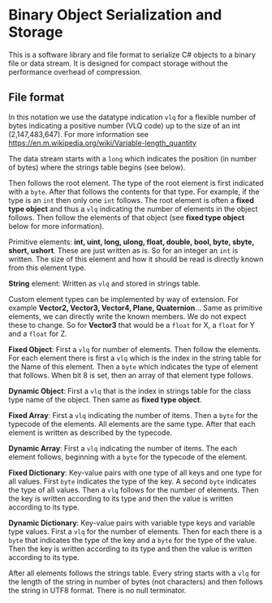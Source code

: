 # Binary Object Serialization and Storage

This is a software library and file format to serialize C# objects to a binary file or data stream. It is designed for compact storage without the performance overhead of compression.

## File format
In this notation we use the datatype indication `vlq` for a flexible number of bytes indicating a positive number (VLQ code) up to the size of an int (2,147,483,647). For more information see https://en.m.wikipedia.org/wiki/Variable-length_quantity

The data stream starts with a `long` which indicates the position (in number of bytes) where the strings table begins (see below).

Then follows the root element. The type of the root element is first indicated with a `byte`. After that follows the contents for that type. For example, if the type is an `int` then only one `int` follows. The root element is often a **fixed type object** and thus a `vlq` indicating the number of elements in the object follows. Then follow the elements of that object (see **fixed type object** below for more information).

Primitive elements: **int, uint, long, ulong, float, double, bool, byte, sbyte, short, ushort**.
These are just written as is. So for an integer an `int` is written. The size of this element and how it should be read is directly known from this element type.

**String** element: Written as `vlq` and stored in strings table.

Custom element types can be implemented by way of extension. For example **Vector2, Vector3, Vector4, Plane, Quaternion**... Same as primitive elements, we can directly write the known members. We do not expect these to change. So for **Vector3** that would be a `float` for X, a `float` for Y and a `float` for Z.

**Fixed Object**: First a `vlq` for number of elements. Then follow the elements. For each element there is first a `vlq` which is the index in the string table for the Name of this element. Then a `byte` which indicates the type of element that follows. When bit 8 is set, then an array of that element type follows.

**Dynamic Object**: First a `vlq` that is the index in strings table for the class type name of the object. Then same as **fixed type object**.

**Fixed Array**: First a `vlq` indicating the number of items. Then a `byte` for the typecode of the elements. All elements are the same type. After that each element is written as described by the typecode.

**Dynamic Array**: First a `vlq` indicating the number of items. The each element follows, beginning with a `byte` for the typecode of the element.

**Fixed Dictionary**: Key-value pairs with one type of all keys and one type for all values. First `byte` indicates the type of the key. A second `byte` indicates the type of all values. Then a `vlq` follows for the number of elements. Then the key is written according to its type and then the value is written according to its type.

**Dynamic Dictionary**: Key-value pairs with variable type keys and variable type values. First a `vlq` for the number of elements. Then for each there is a `byte` that indicates the type of the key and a `byte` for the type of the value. Then the key is written according to its type and then the value is written according to its type.

After all elements follows the strings table. Every string starts with a `vlq` for the length of the string in number of bytes (not characters) and then follows the string in UTF8 format. There is no null terminator.
